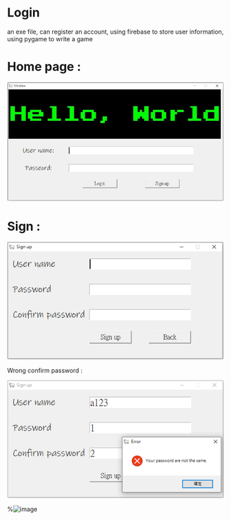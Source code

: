 # Login

an exe file, can register an account, using firebase to store user information, using pygame to write a game
#
# Home page : 

![image](https://github.com/muscleee/Login/blob/master/picture/home.PNG)

# Sign : 

![image](https://github.com/muscleee/Login/blob/master/picture/sign.PNG)

Wrong confirm password :

![image](https://github.com/muscleee/Login/blob/master/picture/signWrong.PNG)



%![image]()

